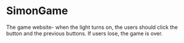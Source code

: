 # SimonGame
The game website- when the light turns on, the users should click the button and the previous buttons. If users lose, the game is over.
